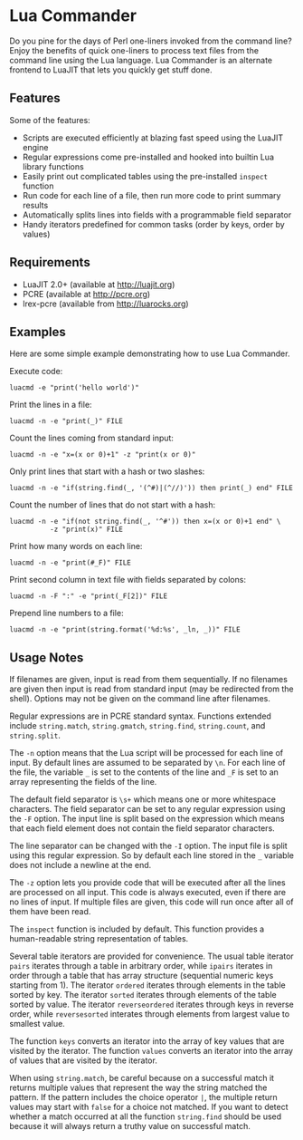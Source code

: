 # Lua Commander

Do you pine for the days of Perl one-liners invoked from the command line?
Enjoy the benefits of quick one-liners to process text files from the
command line using the Lua language. Lua Commander is an alternate frontend
to LuaJIT that lets you quickly get stuff done.

## Features

Some of the features:
* Scripts are executed efficiently at blazing fast speed using the LuaJIT engine
* Regular expressions come pre-installed and hooked into builtin Lua library functions
* Easily print out complicated tables using the pre-installed `inspect` function
* Run code for each line of a file, then run more code to print summary results
* Automatically splits lines into fields with a programmable field separator
* Handy iterators predefined for common tasks (order by keys, order by values)

## Requirements

* LuaJIT 2.0+ (available at http://luajit.org)
* PCRE (available at http://pcre.org)
* lrex-pcre (available from http://luarocks.org)

## Examples

Here are some simple example demonstrating how to use Lua Commander.

Execute code:
```
luacmd -e "print('hello world')"
```

Print the lines in a file:
```
luacmd -n -e "print(_)" FILE
```

Count the lines coming from standard input:
```
luacmd -n -e "x=(x or 0)+1" -z "print(x or 0)"
```

Only print lines that start with a hash or two slashes:
```
luacmd -n -e "if(string.find(_, '(^#)|(^//)')) then print(_) end" FILE
```

Count the number of lines that do not start with a hash:
```
luacmd -n -e "if(not string.find(_, '^#')) then x=(x or 0)+1 end" \
          -z "print(x)" FILE
```

Print how many words on each line:
```
luacmd -n -e "print(#_F)" FILE
```

Print second column in text file with fields separated by colons:
```
luacmd -n -F ":" -e "print(_F[2])" FILE
```

Prepend line numbers to a file:
```
luacmd -n -e "print(string.format('%d:%s', _ln, _))" FILE
```

## Usage Notes

If filenames are given, input is read from them sequentially. If no
filenames are given then input is read from standard input
(may be redirected from the shell). Options may not be given on the
command line after filenames.

Regular expressions are in PCRE standard syntax. Functions extended include
`string.match`, `string.gmatch`, `string.find`, `string.count`, and
`string.split`.

The `-n` option means that the Lua script will be processed for each line
of input. By default lines are assumed to be separated by `\n`. For each
line of the file, the variable `_` is set to the contents of the line
and `_F` is set to an array representing the fields of the line.

The default field separator is `\s+` which means one or more whitespace
characters. The field separator can be set to any regular expression
using the `-F` option. The input line is split based on the expression
which means that each field element does not contain the field separator
characters.

The line separator can be changed with the `-I` option. The input
file is split using this regular expression. So by default each line
stored in the `_` variable does not include a newline at the end.

The `-z` option lets you provide code that will be executed after all the
lines are processed on all input. This code is always executed, even if
there are no lines of input. If multiple files are given, this code will
run once after all of them have been read.

The `inspect` function is included by default. This function provides
a human-readable string representation of tables.

Several table iterators are provided for convenience. The usual table
iterator `pairs` iterates through a table in arbitrary order, while `ipairs`
iterates in order through a table that has array structure (sequential
numeric keys starting from 1). The iterator `ordered` iterates through
elements in the table sorted by key. The iterator `sorted` iterates
through elements of the table sorted by value. The iterator
`reverseordered` iterates through keys in reverse order, while
`reversesorted` interates through elements from largest value to smallest
value.

The function `keys` converts an iterator into the array of key
values that are visited by the iterator. The function `values` converts
an iterator into the array of values that are visited by the iterator.

When using `string.match`, be careful because on a successful match
it returns multiple values that represent the way the string matched
the pattern. If the pattern includes the choice operator `|`, the multiple
return values may start with `false` for a choice not matched. If you
want to detect whether a match occurred at all the function `string.find`
should be used because it will always return a truthy value on successful
match.
